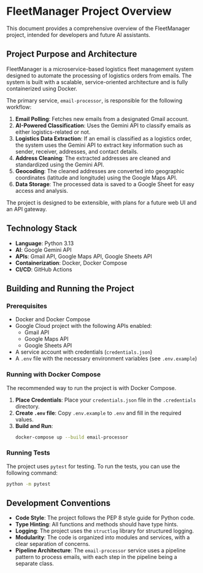 # FleetManager Project Overview

This document provides a comprehensive overview of the FleetManager project, intended for developers and future AI assistants.

## Project Purpose and Architecture

FleetManager is a microservice-based logistics fleet management system designed to automate the processing of logistics orders from emails. The system is built with a scalable, service-oriented architecture and is fully containerized using Docker.

The primary service, `email-processor`, is responsible for the following workflow:

1.  **Email Polling**: Fetches new emails from a designated Gmail account.
2.  **AI-Powered Classification**: Uses the Gemini API to classify emails as either logistics-related or not.
3.  **Logistics Data Extraction**: If an email is classified as a logistics order, the system uses the Gemini API to extract key information such as sender, receiver, addresses, and contact details.
4.  **Address Cleaning**: The extracted addresses are cleaned and standardized using the Gemini API.
5.  **Geocoding**: The cleaned addresses are converted into geographic coordinates (latitude and longitude) using the Google Maps API.
6.  **Data Storage**: The processed data is saved to a Google Sheet for easy access and analysis.

The project is designed to be extensible, with plans for a future web UI and an API gateway.

## Technology Stack

*   **Language**: Python 3.13
*   **AI**: Google Gemini API
*   **APIs**: Gmail API, Google Maps API, Google Sheets API
*   **Containerization**: Docker, Docker Compose
*   **CI/CD**: GitHub Actions

## Building and Running the Project

### Prerequisites

*   Docker and Docker Compose
*   Google Cloud project with the following APIs enabled:
    *   Gmail API
    *   Google Maps API
    *   Google Sheets API
*   A service account with credentials (`credentials.json`)
*   A `.env` file with the necessary environment variables (see `.env.example`)

### Running with Docker Compose

The recommended way to run the project is with Docker Compose.

1.  **Place Credentials**: Place your `credentials.json` file in the `.credentials` directory.
2.  **Create `.env` file**: Copy `.env.example` to `.env` and fill in the required values.
3.  **Build and Run**:
    ```bash
    docker-compose up --build email-processor
    ```

### Running Tests

The project uses `pytest` for testing. To run the tests, you can use the following command:

```bash
python -m pytest
```

## Development Conventions

*   **Code Style**: The project follows the PEP 8 style guide for Python code.
*   **Type Hinting**: All functions and methods should have type hints.
*   **Logging**: The project uses the `structlog` library for structured logging.
*   **Modularity**: The code is organized into modules and services, with a clear separation of concerns.
*   **Pipeline Architecture**: The `email-processor` service uses a pipeline pattern to process emails, with each step in the pipeline being a separate class.
